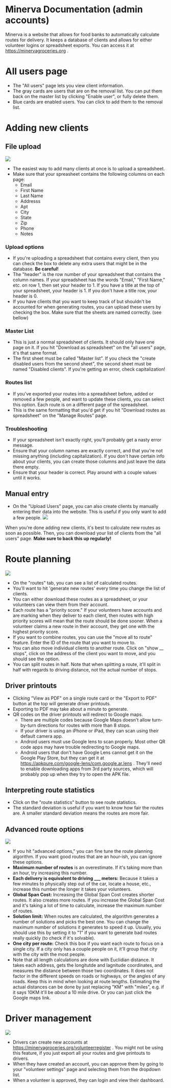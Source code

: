 # Minerva Documentation (admin accounts)
Minerva is a website that allows for food banks to automatically calculate routes for delivery. It keeps a database of clients and allows for either volunteer logins or spreadsheet exports. You can access it at https://minervagroceries.org .

# All users page

- The "All users" page lets you view client information.
- The gray cards are users that are on the removal list. You can put them back on the master list by clicking "Enable user", or fully delete them.
- Blue cards are enabled users. You can click to add them to the removal list.

# Adding new clients


## File upload

![](https://i.imgur.com/BWXKReF.png)


- The easiest way to add many clients at once is to upload a spreadsheet.
- Make sure that your spreasheet contains the following columns on each page:
    - Email
    - First Name
    - Last Name
    - Addresss
    - Apt
    - City
    - State
    - Zip
    - Phone
    - Notes

### Upload options
- If you're uploading a spreadsheet that contains every client, then you can check the box to delete any extra users that might be in the database. **Be careful!**
- The "header" is the row number of your spreadsheet that contains the column names. If your spreadsheet has the words "Email," "First Name," etc. on row 1, then set your header to 1. If you have a title at the top of your spreadsheet, your header is 1. If you don't have a title row, your header is 0.
- If you have clients that you want to keep track of but shouldn't be accounted for when generating routes, you can upload these users by checking the box. Make sure that the sheets are named correctly. (see bellow)

### Master List
- This is just a normal spreadsheet of clients. It should only have one page on it. If you hit "Download as spreadsheet" on the "all users" page, it's that same format.
- The first sheet must be called "Master list". If you check the "create disabled users from the second sheet", the second sheet must be named "Disabled clients". If you're getting an error, check capitalization!

### Routes list
- If you've exported your routes into a spreadsheet before, added or removed a few people, and want to update these clients, you can select this option. Each route is on a different page of the spreadsheet. 
- This is the same formatting that you'd get if you hit "Download routes as spreadsheet" on the "Manage Routes" page.

### Troubleshooting
- If your spreadsheet isn't exactly right, you'll probably get a nasty error message.
- Ensure that your column names are exactly correct, and that you're not missing anything (including capitalization). If you don't have certain info about your clients, you can create those columns and just leave the data there empty.
- Ensure that your header is correct. Play around with a couple values until it works.

## Manual entry
- On the "Upload Users" page, you can also create clients by manually entering their data into the website. This is useful if you only want to add a few people.
![](https://i.imgur.com/7el748E.png)


When you're done adding new clients, it's best to calculate new routes as soon as possible. Then, you can download your list of clients from the "all users" page. **Make sure to back this up regularly!**
# Route planning
![](https://i.imgur.com/JniTiM2.png)


- On the "routes" tab, you can see a list of calculated routes. 
- You'll want to hit 'generate new routes' every time you change the list of clients.
- You can either download these routes as a spreadsheet, or your volunteers can view them from their account.
- Each route has a "priority score." If your volunteers have accounts and are marking when they deliver to each client, then routes with high priority scores will mean that the route should be done sooner. When a volunteer claims a new route in their account, they get one with the highest priority score.
- If you want to combine routes, you can use the "move all to route" feature. Enter the ID of the route that you want to move to.
- You can also move individual clients to another route. Click on "show __ stops", click on the address of the client you want to move, and you should see the option.
- You can split routes in half. Note that when splitting a route, it'll split in half with regards to driving distance, not the actual number of stops.

## Driver printouts
- Clicking "View as PDF" on a single route card or the "Export to PDF" button at the top will generate driver printouts.
- Exporting to PDF may take about a minute to generate.
- QR codes on the driver printouts will redirect to Google maps.
    - There are multiple codes because Google Maps doesn't allow turn-by-turn directions for routes with more than 8 stops.
    - If your driver is using an iPhone or iPad, they can scan using their default camera app.
    - Android users must use Google lens to scan properly. Most other QR code apps may have trouble redirecting to Google maps.
    - Android users that don't have Google Lens cannot get it on the Google Play Store, but they can get it at https://apkpure.com/google-lens/com.google.ar.lens . They'll need to enable downloading apps from 3rd party sources, which will probably pop up when they try to open the APK file.

## Interpreting route statistics
- Click on the "route statistics" button to see route statistics.
- The standard deviation is useful if you want to know how fair the routes are. A smaller standard deviation means the routes are more fair.

## Advanced route options

![](https://i.imgur.com/FG9XW28.png)



- If you hit "advanced options," you can fine tune the route planning algorithm. If you want good routes that are an hour-ish, you can ignore these options.
- **Maximum number of routes** is an overestimate. If it's taking more than an hour, try increasing this number.
- **Each delivery is equivalent to driving ___ meters:** Because it takes a few minutes to physically step out of the car, locate  a house, etc., increase this number the longer it takes your volunteers.
- **Global Span Cost:** Increasing the Global Span Cost creates shorter routes. It also creates more routes. If you increase the Global Span Cost and it's taking a lot of time to calculate, increase the maximum number of routes.
- **Solution limit:** When routes are calculated, the algorithm generates a number of solutions and picks the best one. You can change the maximum number of solutions it generates to speed it up. Usually, you should use this by setting it to "1" if you want to generate bad routes really quickly (to check if it's solvable).
- **One city per route:** Check this box if you want each route to focus on a single city. If a city only has a couple people on it, it'll group that city with the city with the most people.
- Note that all length calculations are done with Euclidian distance. It takes each address, gets the longitutde and lagnitude coordinates, and measures the distance between those two coordinates. It does not factor in the different speeds on roads or highways, or the angles of any roads. Keep this in mind when looking at route lengths. Estimating the actual distances can be done by just replacing "KM" with "miles", e.g. if it says 10KM it'll be *about* a 10 mile drive. Or you can just click the Google maps link.


# Driver management
![](https://i.imgur.com/FfJsmK3.png)

- Drivers can create new accounts at https://minervagroceries.org/volunteerregister . You might not be using this feature, if you just export all your routes and give printouts to drivers.
- When they have created an account, you can approve them by going to your "volunteer settings" page and selecting them from the dropdown list.
- When a volunteer is approved, they can login and view their dashboard.


